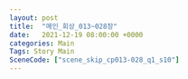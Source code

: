 ```yaml
---
layout: post
title:  "메인_회상_013~028장"
date:   2021-12-19 08:00:00 +0000
categories: Main
Tags: Story Main
SceneCode: ["scene_skip_cp013-028_q1_s10"]
---
```

